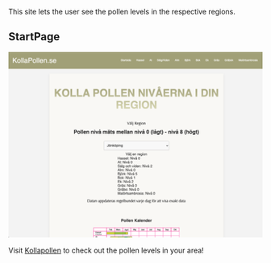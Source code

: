 This site lets the user see the pollen levels in the respective regions.

## StartPage

[![StartPage](/images/Kollapollenimg.png)](https://kollapollen.se/)

Visit [Kollapollen](https://kollapollen.se/) to check out the pollen levels in your area!
